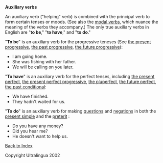 **Auxiliary verbs**

An auxiliary verb ("helping" verb) is combined with the principal verb to form certain tenses or moods. (See also the [modal verbs](https://cns.ef-cdn.com/EtownResources/Grammar/3.html), which nuance the meaning of the verbs they accompany.) The only true auxiliary verbs in English are "**to be**," "**to have**," and "**to do**."

"**To be**" is an auxiliary verb for the progressive teneses (See [the present progressive](https://cns.ef-cdn.com/EtownResources/Grammar/4.html), [the past progressive](https://cns.ef-cdn.com/EtownResources/Grammar/11.html), [the future progressive](https://cns.ef-cdn.com/EtownResources/Grammar/19.html)):

- I am going home.
- She was fishing with her father.
- We will be calling on you later.

"**To have**" is an auxiliary verb for the perfect tenses, including [the present perfect](https://cns.ef-cdn.com/EtownResources/Grammar/5.html), [the present perfect progressive](https://cns.ef-cdn.com/EtownResources/Grammar/6.html), [the pluperfect](https://cns.ef-cdn.com/EtownResources/Grammar/10.html), [the future perfect](https://cns.ef-cdn.com/EtownResources/Grammar/20.html), [the past conditional](https://cns.ef-cdn.com/EtownResources/Grammar/9.html):

- We have finished.
- They hadn't waited for us.

"**To do**" is an auxiliary verb for making [questions](https://cns.ef-cdn.com/EtownResources/Grammar/33.html) and [negations](https://cns.ef-cdn.com/EtownResources/Grammar/33.html) in both the [present simple](https://cns.ef-cdn.com/EtownResources/Grammar/2.html) and the [preterit](https://cns.ef-cdn.com/EtownResources/Grammar/14.html) :

- Do you have any money?
- Did you hear me?
- He doesn't want to help us.

 [Back to Index](https://cns.ef-cdn.com/EtownResources/Grammar/EIndex.html)  

Copyright Ultralingua 2002